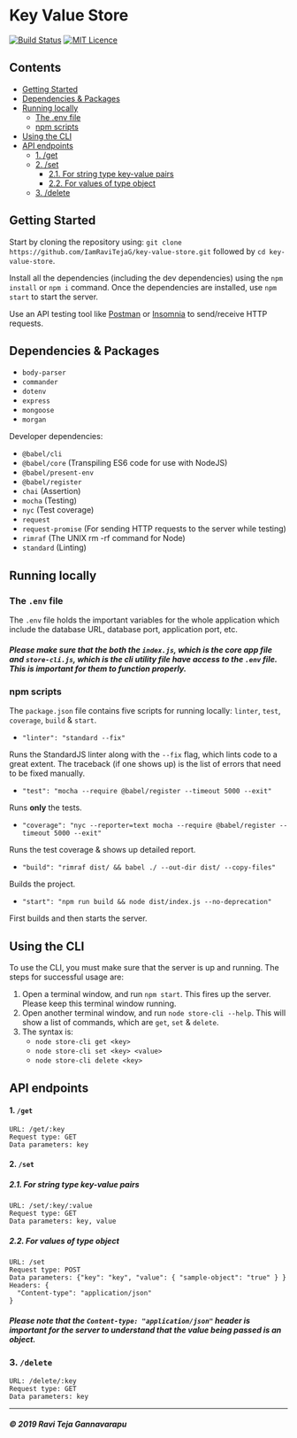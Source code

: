 # Key Value Store

[![Build Status](https://travis-ci.org/IamRaviTejaG/key-value-store.svg?branch=master)](https://travis-ci.org/IamRaviTejaG/key-value-store) [![MIT Licence](https://badges.frapsoft.com/os/mit/mit.png?v=103)](https://opensource.org/licenses/mit-license.php)

## Contents
- [Getting Started](#getting-started)
- [Dependencies &amp; Packages](#dependencies-amp-packages)
- [Running locally](#running-locally)
  - [The .env file](#the-env-file)
  - [npm scripts](#npm-scripts)
- [Using the CLI](#using-the-cli)
- [API endpoints](#api-endpoints)
    - [1. /get](#1-get)
    - [2. /set](#2-set)
      - [2.1. For string type key-value pairs](#21-for-string-type-key-value-pairs)
      - [2.2. For values of type object](#22-for-values-of-type-object)
  - [3. /delete](#3-delete)

## Getting Started
Start by cloning the repository using: `git clone https://github.com/IamRaviTejaG/key-value-store.git` followed by `cd key-value-store`.

Install all the dependencies (including the dev dependencies) using the `npm install` or `npm i` command. Once the dependencies are installed, use `npm start` to start the server.

Use an API testing tool like [Postman](https://www.getpostman.com/downloads/) or [Insomnia](https://insomnia.rest/download/) to send/receive HTTP requests.

## Dependencies & Packages
- `body-parser`
- `commander`
- `dotenv`
- `express`
- `mongoose`
- `morgan`

Developer dependencies:

- `@babel/cli`
- `@babel/core` (Transpiling ES6 code for use with NodeJS)
- `@babel/present-env`
- `@babel/register`
- `chai` (Assertion)
- `mocha` (Testing)
- `nyc` (Test coverage)
- `request`
- `request-promise` (For sending HTTP requests to the server while testing)
- `rimraf` (The UNIX rm -rf command for Node)
- `standard` (Linting)

## Running locally
### The `.env` file
The `.env` file holds the important variables for the whole application which include the database URL, database port, application port, etc.

##### Please make sure that the both the `index.js`, which is the core app file and `store-cli.js`, which is the cli utility file have access to the `.env` file. This is important for them to function properly.


### npm scripts
The `package.json` file contains five scripts for running locally: `linter`, `test`, `coverage`, `build` & `start`.

- `"linter": "standard --fix"`

Runs the StandardJS linter along with the `--fix` flag, which lints code to a great extent. The traceback (if one shows up) is the list of errors that need to be fixed manually.

- `"test": "mocha --require @babel/register --timeout 5000 --exit"`

Runs **only** the tests.

- `"coverage": "nyc --reporter=text mocha --require @babel/register --timeout 5000 --exit"`

Runs the test coverage & shows up detailed report.

- `"build": "rimraf dist/ && babel ./ --out-dir dist/ --copy-files"`

Builds the project.

- `"start": "npm run build && node dist/index.js --no-deprecation"`

First builds and then starts the server.

## Using the CLI

To use the CLI, you must make sure that the server is up and running. The steps for successful usage are:

1. Open a terminal window, and run `npm start`. This fires up the server. Please keep this terminal window running.
2. Open another terminal window, and run `node store-cli --help`. This will show a list of commands, which are `get`, `set` & `delete`.
3. The syntax is:
   - `node store-cli get <key>`
   - `node store-cli set <key> <value>`
   - `node store-cli delete <key>`

## API endpoints
#### 1. `/get`
```
URL: /get/:key
Request type: GET
Data parameters: key
```

#### 2. `/set`
##### 2.1. For string type key-value pairs
```
URL: /set/:key/:value
Request type: GET
Data parameters: key, value
```

##### 2.2. For values of type object
```
URL: /set
Request type: POST
Data parameters: {"key": "key", "value": { "sample-object": "true" } }
Headers: {
  "Content-type": "application/json"
}
```

##### **Please note that the `Content-type: "application/json"` header is important for the server to understand that the value being passed is an object.**

### 3. `/delete`
```
URL: /delete/:key
Request type: GET
Data parameters: key
```
---
##### **_© 2019 Ravi Teja Gannavarapu_**